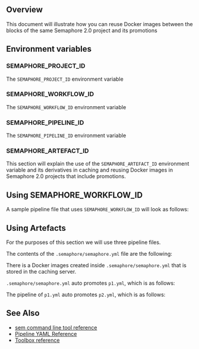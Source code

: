 

## Overview

This document will illustrate how you can reuse Docker images between the
blocks of the same Semaphore 2.0 project and its promotions


## Environment variables

### SEMAPHORE\_PROJECT\_ID

The `SEMAPHORE_PROJECT_ID` environment variable


### SEMAPHORE\_WORKFLOW\_ID

The `SEMAPHORE_WORKFLOW_ID` environment variable

### SEMAPHORE\_PIPELINE\_ID

The `SEMAPHORE_PIPELINE_ID` environment variable


### SEMAPHORE\_ARTEFACT\_ID

This section will explain the use of the `SEMAPHORE_ARTEFACT_ID` environment
variable and its derivatives in caching and reusing Docker images in Semaphore
2.0 projects that include promotions.


## Using SEMAPHORE\_WORKFLOW\_ID


A sample pipeline file that uses `SEMAPHORE_WORKFLOW_ID` will look as follows:



## Using Artefacts

For the purposes of this section we will use three pipeline files.

The contents of the `.semaphore/semaphore.yml` file are the following:


There is a Docker images created inside `.semaphore/semaphore.yml` that is
stored in the caching server.


`.semaphore/semaphore.yml` auto promotes `p1.yml`, which is as follows:


The pipeline of `p1.yml` auto promotes `p2.yml`, which is as follows:





## See Also

* [sem command line tool reference](https://docs.semaphoreci.com/article/53-sem-reference)
* [Pipeline YAML Reference](https://docs.semaphoreci.com/article/50-pipeline-yaml)
* [Toolbox reference](https://docs.semaphoreci.com/article/54-toolbox-reference)
